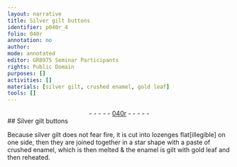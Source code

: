 ```yaml
---
layout: narrative
title: Silver gilt buttons
identifier: p040r_4
folio: 040r
annotation: no
author:
mode: annotated
editor: GR8975 Seminar Participants
rights: Public Domain
purposes: []
activities: []
materials: [silver gilt, crushed enamel, gold leaf]
tools: []
---
```


 <div class="folio" align="center">- - - - - <a href="hhttp://gallica.bnf.fr/ark:/12148/btv1b10500001g/f85.image" target="_blank">040r</a> - - - - - </div>   
## Silver gilt buttons

 
Because <span class="material">silver gilt</span> does not fear fire, it is cut into lozenges flat[illegible] on one side, then they are joined together in a star shape with a paste of <span class="material">crushed enamel</span>, which is then melted & the enamel is gilt with <span class="material">gold leaf</span> and then reheated.
 